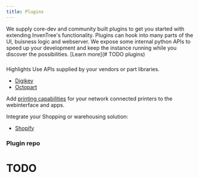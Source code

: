 ```yaml
---
title: Plugins
---
```

We supply core-dev and community built plugins to get you started with extending InvenTree's functionality. Plugins can hook into many parts of the UI, buisness logic and webserver.
We expose some internal python APIs to speed up your development and keep the instance running while you discover the possibilities. [Learn more](# TODO plugins)

###

 Highlights
Use APIs supplied by your vendors or part libraries.
- [Digikey](digikey)
- [Octopart](octopart)

Add [printing capabilities](printers) for your network connected printers to the webinterface and apps.

Integrate your Shopping or warehousing solution:
- [Shopify](shopify)

### Plugin repo

# TODO 